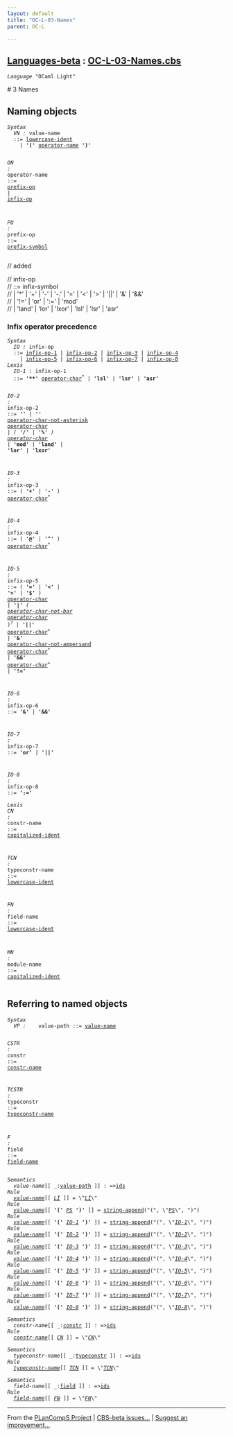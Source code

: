 ```yaml
---
layout: default
title: "OC-L-03-Names"
parent: OC-L

---
```


[Languages-beta] : [OC-L-03-Names.cbs]
-----------------------------

<div class="highlighter-rouge"><pre class="highlight"><code><i class="keyword">Language</i> <span id="Language_OCaml Light">"OCaml Light"</span></code></pre></div>
# <span id="SectionNumber_3">3</span> Names

## Naming objects

<div class="highlighter-rouge"><pre class="highlight"><code><i class="keyword">Syntax</i>
  <i class="keyword"></i><i class="var"><i class="var"><span id="VariableStem_VN">VN</span></i> :</i> <span class="syn-name"><span id="SyntaxName_value-name">value-name</span></span>
  ::= <span class="syn-name"><a href="../OC-L-01-Lexical-Conventions/index.html#SyntaxName_lowercase-ident">lowercase-ident</a></span>  
    | <b class="atom">'('</b> <span class="syn-name"><a href="#SyntaxName_operator-name">operator-name</a></span> <b class="atom">')'</b>
  
  <i class="keyword"></i><i class="var"><i class="var"><span id="VariableStem_ON">ON</span></i> :</i> <span class="syn-name"><span id="SyntaxName_operator-name">operator-name</span></span> ::= <span class="syn-name"><a href="#SyntaxName_prefix-op">prefix-op</a></span> | <span class="syn-name"><a href="#SyntaxName_infix-op">infix-op</a></span>  
  
  <i class="keyword"></i><i class="var"><i class="var"><span id="VariableStem_PO">PO</span></i> :</i> <span class="syn-name"><span id="SyntaxName_prefix-op">prefix-op</span></span> ::= <span class="syn-name"><a href="../OC-L-01-Lexical-Conventions/index.html#SyntaxName_prefix-symbol">prefix-symbol</a></span></code></pre></div>
 // added
 

//  infix-op  
//  ::= infix-symbol  
//    | '*' | '+' | '-' | '-.' | '=' | '<' | '>' | '||' | '&' | '&&'  
//    | '!=' | 'or' | ':=' | 'mod'  
//    | 'land' | 'lor' | 'lxor' | 'lsl' | 'lsr' | 'asr'  



### Infix operator precedence


<div class="highlighter-rouge"><pre class="highlight"><code><i class="keyword">Syntax</i>
  <i class="keyword"></i><i class="var"><i class="var"><span id="VariableStem_IO">IO</span></i> :</i> <span class="syn-name"><span id="SyntaxName_infix-op">infix-op</span></span>
  ::= <span class="syn-name"><a href="#SyntaxName_infix-op-1">infix-op-1</a></span> | <span class="syn-name"><a href="#SyntaxName_infix-op-2">infix-op-2</a></span> | <span class="syn-name"><a href="#SyntaxName_infix-op-3">infix-op-3</a></span> | <span class="syn-name"><a href="#SyntaxName_infix-op-4">infix-op-4</a></span>
    | <span class="syn-name"><a href="#SyntaxName_infix-op-5">infix-op-5</a></span> | <span class="syn-name"><a href="#SyntaxName_infix-op-6">infix-op-6</a></span> | <span class="syn-name"><a href="#SyntaxName_infix-op-7">infix-op-7</a></span> | <span class="syn-name"><a href="#SyntaxName_infix-op-8">infix-op-8</a></span>
<i class="keyword">Lexis</i>
  <i class="keyword"></i><i class="var"><i class="var"><span id="VariableStem_IO-1">IO-1</span></i> :</i> <span class="syn-name"><span id="SyntaxName_infix-op-1">infix-op-1</span></span>
  ::= <b class="atom">'**'</b> <span class="syn-name"><a href="../OC-L-01-Lexical-Conventions/index.html#SyntaxName_operator-char">operator-char</a></span><sup class="sup">*</sup> | <b class="atom">'lsl'</b> | <b class="atom">'lsr'</b> | <b class="atom">'asr'</b>
  
  <i class="keyword"></i><i class="var"><i class="var"><span id="VariableStem_IO-2">IO-2</span></i> :</i> <span class="syn-name"><span id="SyntaxName_infix-op-2">infix-op-2</span></span>
  ::= <b class="atom">'*'</b>
    | <b class="atom">'*'</b> <span class="syn-name"><a href="../OC-L-01-Lexical-Conventions/index.html#SyntaxName_operator-char-not-asterisk">operator-char-not-asterisk</a></span> <span class="syn-name"><a href="../OC-L-01-Lexical-Conventions/index.html#SyntaxName_operator-char">operator-char</a></span><sup class="sup">*</sup>
    | ( <b class="atom">'/'</b> | <b class="atom">'%'</b> ) <span class="syn-name"><a href="../OC-L-01-Lexical-Conventions/index.html#SyntaxName_operator-char">operator-char</a></span><sup class="sup">*</sup>
    | <b class="atom">'mod'</b> | <b class="atom">'land'</b> | <b class="atom">'lor'</b> | <b class="atom">'lxor'</b> 
  
  <i class="keyword"></i><i class="var"><i class="var"><span id="VariableStem_IO-3">IO-3</span></i> :</i> <span class="syn-name"><span id="SyntaxName_infix-op-3">infix-op-3</span></span>
  ::= ( <b class="atom">'+'</b> | <b class="atom">'-'</b> ) <span class="syn-name"><a href="../OC-L-01-Lexical-Conventions/index.html#SyntaxName_operator-char">operator-char</a></span><sup class="sup">*</sup>
  
  <i class="keyword"></i><i class="var"><i class="var"><span id="VariableStem_IO-4">IO-4</span></i> :</i> <span class="syn-name"><span id="SyntaxName_infix-op-4">infix-op-4</span></span>
  ::= ( <b class="atom">'@'</b> | <b class="atom">'^'</b> ) <span class="syn-name"><a href="../OC-L-01-Lexical-Conventions/index.html#SyntaxName_operator-char">operator-char</a></span><sup class="sup">*</sup>
  
  <i class="keyword"></i><i class="var"><i class="var"><span id="VariableStem_IO-5">IO-5</span></i> :</i> <span class="syn-name"><span id="SyntaxName_infix-op-5">infix-op-5</span></span>
  ::= ( <b class="atom">'='</b> | <b class="atom">'<'</b> | <b class="atom">'>'</b> | <b class="atom">'$'</b> ) <span class="syn-name"><a href="../OC-L-01-Lexical-Conventions/index.html#SyntaxName_operator-char">operator-char</a></span><sup class="sup">*</sup>
    | <b class="atom">'|'</b> ( <span class="syn-name"><a href="../OC-L-01-Lexical-Conventions/index.html#SyntaxName_operator-char-not-bar">operator-char-not-bar</a></span> <span class="syn-name"><a href="../OC-L-01-Lexical-Conventions/index.html#SyntaxName_operator-char">operator-char</a></span><sup class="sup">*</sup> )<sup class="sup">?</sup>
    | <b class="atom">'||'</b> <span class="syn-name"><a href="../OC-L-01-Lexical-Conventions/index.html#SyntaxName_operator-char">operator-char</a></span><sup class="sup">+</sup>
    | <b class="atom">'&'</b> <span class="syn-name"><a href="../OC-L-01-Lexical-Conventions/index.html#SyntaxName_operator-char-not-ampersand">operator-char-not-ampersand</a></span> <span class="syn-name"><a href="../OC-L-01-Lexical-Conventions/index.html#SyntaxName_operator-char">operator-char</a></span><sup class="sup">*</sup>
    | <b class="atom">'&&'</b> <span class="syn-name"><a href="../OC-L-01-Lexical-Conventions/index.html#SyntaxName_operator-char">operator-char</a></span><sup class="sup">+</sup>
    | <b class="atom">'!='</b>
  
  <i class="keyword"></i><i class="var"><i class="var"><span id="VariableStem_IO-6">IO-6</span></i> :</i> <span class="syn-name"><span id="SyntaxName_infix-op-6">infix-op-6</span></span>
  ::= <b class="atom">'&'</b> | <b class="atom">'&&'</b>
  
  <i class="keyword"></i><i class="var"><i class="var"><span id="VariableStem_IO-7">IO-7</span></i> :</i> <span class="syn-name"><span id="SyntaxName_infix-op-7">infix-op-7</span></span>
  ::= <b class="atom">'or'</b> | <b class="atom">'||'</b>
  
  <i class="keyword"></i><i class="var"><i class="var"><span id="VariableStem_IO-8">IO-8</span></i> :</i> <span class="syn-name"><span id="SyntaxName_infix-op-8">infix-op-8</span></span>
  ::= <b class="atom">':='</b>  
<i class="keyword">Lexis</i>
  <i class="keyword"></i><i class="var"><i class="var"><span id="VariableStem_CN">CN</span></i> :</i>  <span class="syn-name"><span id="SyntaxName_constr-name">constr-name</span></span>     ::= <span class="syn-name"><a href="../OC-L-01-Lexical-Conventions/index.html#SyntaxName_capitalized-ident">capitalized-ident</a></span>  
 
  <i class="keyword"></i><i class="var"><i class="var"><span id="VariableStem_TCN">TCN</span></i> :</i> <span class="syn-name"><span id="SyntaxName_typeconstr-name">typeconstr-name</span></span> ::= <span class="syn-name"><a href="../OC-L-01-Lexical-Conventions/index.html#SyntaxName_lowercase-ident">lowercase-ident</a></span>  
 
  <i class="keyword"></i><i class="var"><i class="var"><span id="VariableStem_FN">FN</span></i> :</i>  <span class="syn-name"><span id="SyntaxName_field-name">field-name</span></span>      ::= <span class="syn-name"><a href="../OC-L-01-Lexical-Conventions/index.html#SyntaxName_lowercase-ident">lowercase-ident</a></span>  

  <i class="keyword"></i><i class="var"><i class="var"><span id="VariableStem_MN">MN</span></i> :</i>  <span class="syn-name"><span id="SyntaxName_module-name">module-name</span></span>     ::= <span class="syn-name"><a href="../OC-L-01-Lexical-Conventions/index.html#SyntaxName_capitalized-ident">capitalized-ident</a></span></code></pre></div>
  


## Referring to named objects

<div class="highlighter-rouge"><pre class="highlight"><code><i class="keyword">Syntax</i>
  <i class="keyword"></i><i class="var"><i class="var"><span id="VariableStem_VP">VP</span></i> :</i>    <span class="syn-name"><span id="SyntaxName_value-path">value-path</span></span> ::= <span class="syn-name"><a href="#SyntaxName_value-name">value-name</a></span>
 
  <i class="keyword"></i><i class="var"><i class="var"><span id="VariableStem_CSTR">CSTR</span></i> :</i>  <span class="syn-name"><span id="SyntaxName_constr">constr</span></span>     ::= <span class="syn-name"><a href="#SyntaxName_constr-name">constr-name</a></span>  
 
  <i class="keyword"></i><i class="var"><i class="var"><span id="VariableStem_TCSTR">TCSTR</span></i> :</i> <span class="syn-name"><span id="SyntaxName_typeconstr">typeconstr</span></span> ::= <span class="syn-name"><a href="#SyntaxName_typeconstr-name">typeconstr-name</a></span>  
 
  <i class="keyword"></i><i class="var"><i class="var"><span id="VariableStem_F">F</span></i> :</i>     <span class="syn-name"><span id="SyntaxName_field">field</span></span>      ::= <span class="syn-name"><a href="#SyntaxName_field-name">field-name</a></span></code></pre></div>
  
<div class="highlighter-rouge"><pre class="highlight"><code><i class="keyword">Semantics</i>
  <i class="sem-name"><span id="SemanticsName_value-name">value-name</span></i>[[ _:<span class="syn-name"><a href="#SyntaxName_value-path">value-path</a></span> ]] : =><span class="name"><a href="../../../../../Funcons-beta/Computations/Normal/Binding/index.html#Name_ids">ids</a></span>
<i class="keyword">Rule</i>
  <i class="sem-name"><a href="#SemanticsName_value-name">value-name</a></i>[[ <span id="Variable487_LI"><i class="var"><a href="../OC-L-01-Lexical-Conventions/index.html#VariableStem_LI">LI</a></i></span> ]] = \"<a href="#Variable487_LI"><i class="var">LI</i></a>\"
<i class="keyword">Rule</i>
  <i class="sem-name"><a href="#SemanticsName_value-name">value-name</a></i>[[ <b class="atom">'('</b> <span id="Variable512_PS"><i class="var"><a href="../OC-L-01-Lexical-Conventions/index.html#VariableStem_PS">PS</a></i></span> <b class="atom">')'</b> ]] = <span class="name"><a href="../../../../../Funcons-beta/Values/Composite/Strings/index.html#Name_string-append">string-append</a></span>("(", \"<a href="#Variable512_PS"><i class="var">PS</i></a>\", ")")
<i class="keyword">Rule</i>
  <i class="sem-name"><a href="#SemanticsName_value-name">value-name</a></i>[[ <b class="atom">'('</b> <span id="Variable554_IO-1"><i class="var"><a href="#VariableStem_IO-1">IO-1</a></i></span> <b class="atom">')'</b> ]] = <span class="name"><a href="../../../../../Funcons-beta/Values/Composite/Strings/index.html#Name_string-append">string-append</a></span>("(", \"<a href="#Variable554_IO-1"><i class="var">IO-1</i></a>\", ")")
<i class="keyword">Rule</i>
  <i class="sem-name"><a href="#SemanticsName_value-name">value-name</a></i>[[ <b class="atom">'('</b> <span id="Variable596_IO-2"><i class="var"><a href="#VariableStem_IO-2">IO-2</a></i></span> <b class="atom">')'</b> ]] = <span class="name"><a href="../../../../../Funcons-beta/Values/Composite/Strings/index.html#Name_string-append">string-append</a></span>("(", \"<a href="#Variable596_IO-2"><i class="var">IO-2</i></a>\", ")")
<i class="keyword">Rule</i>
  <i class="sem-name"><a href="#SemanticsName_value-name">value-name</a></i>[[ <b class="atom">'('</b> <span id="Variable638_IO-3"><i class="var"><a href="#VariableStem_IO-3">IO-3</a></i></span> <b class="atom">')'</b> ]] = <span class="name"><a href="../../../../../Funcons-beta/Values/Composite/Strings/index.html#Name_string-append">string-append</a></span>("(", \"<a href="#Variable638_IO-3"><i class="var">IO-3</i></a>\", ")")
<i class="keyword">Rule</i>
  <i class="sem-name"><a href="#SemanticsName_value-name">value-name</a></i>[[ <b class="atom">'('</b> <span id="Variable680_IO-4"><i class="var"><a href="#VariableStem_IO-4">IO-4</a></i></span> <b class="atom">')'</b> ]] = <span class="name"><a href="../../../../../Funcons-beta/Values/Composite/Strings/index.html#Name_string-append">string-append</a></span>("(", \"<a href="#Variable680_IO-4"><i class="var">IO-4</i></a>\", ")")
<i class="keyword">Rule</i>
  <i class="sem-name"><a href="#SemanticsName_value-name">value-name</a></i>[[ <b class="atom">'('</b> <span id="Variable722_IO-5"><i class="var"><a href="#VariableStem_IO-5">IO-5</a></i></span> <b class="atom">')'</b> ]] = <span class="name"><a href="../../../../../Funcons-beta/Values/Composite/Strings/index.html#Name_string-append">string-append</a></span>("(", \"<a href="#Variable722_IO-5"><i class="var">IO-5</i></a>\", ")")
<i class="keyword">Rule</i>
  <i class="sem-name"><a href="#SemanticsName_value-name">value-name</a></i>[[ <b class="atom">'('</b> <span id="Variable764_IO-6"><i class="var"><a href="#VariableStem_IO-6">IO-6</a></i></span> <b class="atom">')'</b> ]] = <span class="name"><a href="../../../../../Funcons-beta/Values/Composite/Strings/index.html#Name_string-append">string-append</a></span>("(", \"<a href="#Variable764_IO-6"><i class="var">IO-6</i></a>\", ")")
<i class="keyword">Rule</i>
  <i class="sem-name"><a href="#SemanticsName_value-name">value-name</a></i>[[ <b class="atom">'('</b> <span id="Variable806_IO-7"><i class="var"><a href="#VariableStem_IO-7">IO-7</a></i></span> <b class="atom">')'</b> ]] = <span class="name"><a href="../../../../../Funcons-beta/Values/Composite/Strings/index.html#Name_string-append">string-append</a></span>("(", \"<a href="#Variable806_IO-7"><i class="var">IO-7</i></a>\", ")")
<i class="keyword">Rule</i>
  <i class="sem-name"><a href="#SemanticsName_value-name">value-name</a></i>[[ <b class="atom">'('</b> <span id="Variable848_IO-8"><i class="var"><a href="#VariableStem_IO-8">IO-8</a></i></span> <b class="atom">')'</b> ]] = <span class="name"><a href="../../../../../Funcons-beta/Values/Composite/Strings/index.html#Name_string-append">string-append</a></span>("(", \"<a href="#Variable848_IO-8"><i class="var">IO-8</i></a>\", ")")</code></pre></div>

<div class="highlighter-rouge"><pre class="highlight"><code><i class="keyword">Semantics</i>
  <i class="sem-name"><span id="SemanticsName_constr-name">constr-name</span></i>[[ _:<span class="syn-name"><a href="#SyntaxName_constr">constr</a></span> ]] : =><span class="name"><a href="../../../../../Funcons-beta/Computations/Normal/Binding/index.html#Name_ids">ids</a></span>
<i class="keyword">Rule</i>
  <i class="sem-name"><a href="#SemanticsName_constr-name">constr-name</a></i>[[ <span id="Variable901_CN"><i class="var"><a href="#VariableStem_CN">CN</a></i></span> ]] = \"<a href="#Variable901_CN"><i class="var">CN</i></a>\"</code></pre></div>

<div class="highlighter-rouge"><pre class="highlight"><code><i class="keyword">Semantics</i>
  <i class="sem-name"><span id="SemanticsName_typeconstr-name">typeconstr-name</span></i>[[ _:<span class="syn-name"><a href="#SyntaxName_typeconstr">typeconstr</a></span> ]] : =><span class="name"><a href="../../../../../Funcons-beta/Computations/Normal/Binding/index.html#Name_ids">ids</a></span>
<i class="keyword">Rule</i>
  <i class="sem-name"><a href="#SemanticsName_typeconstr-name">typeconstr-name</a></i>[[ <span id="Variable937_TCN"><i class="var"><a href="#VariableStem_TCN">TCN</a></i></span> ]] = \"<a href="#Variable937_TCN"><i class="var">TCN</i></a>\"</code></pre></div>

<div class="highlighter-rouge"><pre class="highlight"><code><i class="keyword">Semantics</i>
  <i class="sem-name"><span id="SemanticsName_field-name">field-name</span></i>[[ _:<span class="syn-name"><a href="#SyntaxName_field">field</a></span> ]] : =><span class="name"><a href="../../../../../Funcons-beta/Computations/Normal/Binding/index.html#Name_ids">ids</a></span>
<i class="keyword">Rule</i>
  <i class="sem-name"><a href="#SemanticsName_field-name">field-name</a></i>[[ <span id="Variable973_FN"><i class="var"><a href="#VariableStem_FN">FN</a></i></span> ]] = \"<a href="#Variable973_FN"><i class="var">FN</i></a>\"</code></pre></div>



____

From the [PLanCompS Project] | [CBS-beta issues...] | [Suggest an improvement...]

[OC-L-03-Names.cbs]: OC-L-03-Names.cbs 
  "CBS SOURCE FILE"
[Funcons-beta]: /CBS-beta/docs/Funcons-beta
  "FUNCONS-BETA"
[Unstable-Funcons-beta]: /CBS-beta/docs/Unstable-Funcons-beta
  "UNSTABLE-FUNCONS-BETA"
[Languages-beta]: /CBS-beta/docs/Languages-beta
  "LANGUAGES-BETA"
[Unstable-Languages-beta]: /CBS-beta/docs/Unstable-Languages-beta
  "UNSTABLE-LANGUAGES-BETA"
[CBS-beta]: /CBS-beta "CBS-BETA"
[PLanCompS Project]: https://plancomps.github.io
  "PROGRAMMING LANGUAGE COMPONENTS AND SPECIFICATIONS PROJECT HOME PAGE"
[CBS-beta issues...]: https://github.com/plancomps/CBS-beta/issues
  "CBS-BETA ISSUE REPORTS ON GITHUB"
[Suggest an improvement...]: mailto:plancomps@gmail.com?Subject=CBS-beta%20-%20comment&Body=Re%3A%20CBS-beta%20specification%20at%20OC-L/OC-L-03-Names/OC-L-03-Names.cbs%0A%0AComment/Query/Issue/Suggestion%3A%0A%0A%0ASignature%3A%0A 
  "GENERATE AN EMAIL TEMPLATE"
